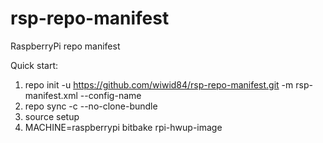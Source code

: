 # rsp-repo-manifest
RaspberryPi repo manifest

Quick start:
1. repo init -u https://github.com/wiwid84/rsp-repo-manifest.git -m rsp-manifest.xml --config-name
2. repo sync -c --no-clone-bundle
3. source setup
4. MACHINE=raspberrypi bitbake rpi-hwup-image
